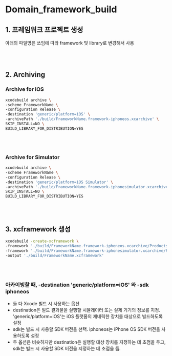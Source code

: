 # Domain_framework_build

## 1. 프레임워크 프로젝트 생성
아래의 파일명은 쓰임에 따라 framework 및 library로 변경해서 사용


<br></br>
## 2. Archiving
### Archive for iOS

```bash
xcodebuild archive \
-scheme FrameworkName \
-configuration Release \
-destination 'generic/platform=iOS' \
-archivePath './build/FrameworkName.framework-iphoneos.xcarchive' \
SKIP_INSTALL=NO \
BUILD_LIBRARY_FOR_DISTRIBUTION=YES
```

<br></br>
### Archive for Simulator

```bash
xcodebuild archive \
-scheme FrameworkName \
-configuration Release \
-destination 'generic/platform=iOS Simulator' \
-archivePath './build/FrameworkName.framework-iphonesimulator.xcarchive' \
SKIP_INSTALL=NO \
BUILD_LIBRARY_FOR_DISTRIBUTION=YES
```


<br></br>
## 3. xcframework 생성

```bash
xcodebuild -create-xcframework \
-framework './build/FrameworkName.framework-iphoneos.xcarchive/Products/Library/Frameworks/FrameworkName.framework' \
-framework './build/FrameworkName.framework-iphonesimulator.xcarchive/Products/Library/Frameworks/FrameworkName.framework' \
-output './build/FrameworkName.xcframework'
```


<br></br>
### 아카이빙할 때, -destination 'generic/platform=iOS' 와 -sdk iphoneos
- 둘 다 Xcode 빌드 시 사용하는 옵션
- destination은 빌드 결과물을 실행할 시뮬레이터 또는 실제 기기의 정보를 지정. 'generic/platform=iOS'는 iOS 플랫폼의 제네릭한 장치를 대상으로 빌드하도록 설정
- sdk는 빌드 시 사용할 SDK 버전을 선택. iphoneos는 iPhone OS SDK 버전을 사용하도록 설정
- 두 옵션은 비슷하지만 destination은 실행할 대상 장치를 지정하는 데 초점을 두고, sdk는 빌드 시 사용할 SDK 버전을 지정하는 데 초점을 둠.
